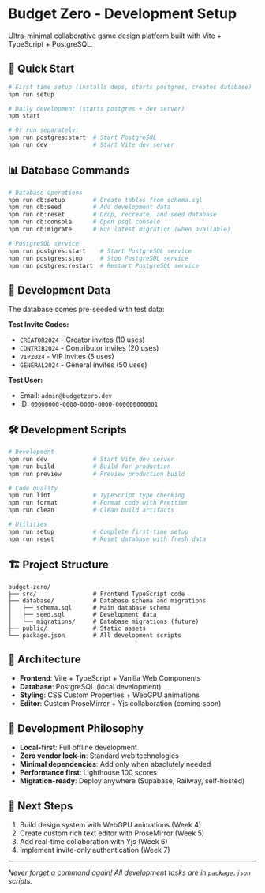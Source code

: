 # Budget Zero - Development Setup

Ultra-minimal collaborative game design platform built with Vite + TypeScript + PostgreSQL.

## 🚀 Quick Start

```bash
# First time setup (installs deps, starts postgres, creates database)
npm run setup

# Daily development (starts postgres + dev server)
npm start

# Or run separately:
npm run postgres:start  # Start PostgreSQL
npm run dev             # Start Vite dev server
```

## 📊 Database Commands

```bash
# Database operations
npm run db:setup        # Create tables from schema.sql
npm run db:seed         # Add development data
npm run db:reset        # Drop, recreate, and seed database
npm run db:console      # Open psql console
npm run db:migrate      # Run latest migration (when available)

# PostgreSQL service
npm run postgres:start    # Start PostgreSQL service
npm run postgres:stop     # Stop PostgreSQL service  
npm run postgres:restart  # Restart PostgreSQL service
```

## 🧪 Development Data

The database comes pre-seeded with test data:

**Test Invite Codes:**
- `CREATOR2024` - Creator invites (10 uses)
- `CONTRIB2024` - Contributor invites (20 uses) 
- `VIP2024` - VIP invites (5 uses)
- `GENERAL2024` - General invites (50 uses)

**Test User:**
- Email: `admin@budgetzero.dev`
- ID: `00000000-0000-0000-0000-000000000001`

## 🛠️ Development Scripts

```bash
# Development
npm run dev             # Start Vite dev server
npm run build           # Build for production
npm run preview         # Preview production build

# Code quality
npm run lint            # TypeScript type checking
npm run format          # Format code with Prettier
npm run clean           # Clean build artifacts

# Utilities
npm run setup           # Complete first-time setup
npm run reset           # Reset database with fresh data
```

## 🏗️ Project Structure

```
budget-zero/
├── src/                # Frontend TypeScript code
├── database/           # Database schema and migrations
│   ├── schema.sql      # Main database schema
│   ├── seed.sql        # Development data
│   └── migrations/     # Database migrations (future)
├── public/             # Static assets
└── package.json        # All development scripts
```

## 🔧 Architecture

- **Frontend**: Vite + TypeScript + Vanilla Web Components
- **Database**: PostgreSQL (local development)
- **Styling**: CSS Custom Properties + WebGPU animations
- **Editor**: Custom ProseMirror + Yjs collaboration (coming soon)

## 🎯 Development Philosophy

- **Local-first**: Full offline development
- **Zero vendor lock-in**: Standard web technologies
- **Minimal dependencies**: Add only when absolutely needed
- **Performance first**: Lighthouse 100 scores
- **Migration-ready**: Deploy anywhere (Supabase, Railway, self-hosted)

## 📝 Next Steps

1. Build design system with WebGPU animations (Week 4)
2. Create custom rich text editor with ProseMirror (Week 5)
3. Add real-time collaboration with Yjs (Week 6)
4. Implement invite-only authentication (Week 7)

---

*Never forget a command again! All development tasks are in `package.json` scripts.*
